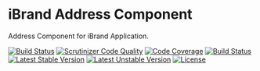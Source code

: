 # iBrand Address Component

Address Component for iBrand Application.

[![Build Status](https://travis-ci.org/ibrandcc/address.svg?branch=master)](https://travis-ci.org/ibrandcc/address)
[![Scrutinizer Code Quality](https://scrutinizer-ci.com/g/ibrandcc/address/badges/quality-score.png?b=master)](https://scrutinizer-ci.com/g/ibrandcc/address/?branch=master)
[![Code Coverage](https://scrutinizer-ci.com/g/ibrandcc/address/badges/coverage.png?b=master)](https://scrutinizer-ci.com/g/ibrandcc/address/?branch=master)
[![Build Status](https://scrutinizer-ci.com/g/ibrandcc/address/badges/build.png?b=master)](https://scrutinizer-ci.com/g/ibrandcc/address/build-status/master)
[![Latest Stable Version](https://poser.pugx.org/ibrand/address/v/stable)](https://packagist.org/packages/ibrand/address)
[![Latest Unstable Version](https://poser.pugx.org/ibrand/address/v/unstable)](https://packagist.org/packages/ibrand/address)
[![License](https://poser.pugx.org/ibrand/address/license)](https://packagist.org/packages/ibrand/address)